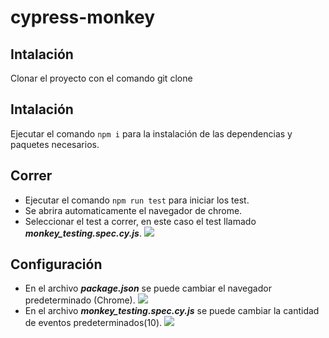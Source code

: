 # cypress-monkey

## Intalación
Clonar el proyecto con el comando git clone 

## Intalación
Ejecutar el comando `npm i` para la instalación de las dependencias y paquetes necesarios.

## Correr
- Ejecutar el comando `npm run test` para iniciar los test.
- Se abrira automaticamente el navegador de chrome.
- Seleccionar el test a correr, en este caso el test llamado _**monkey_testing.spec.cy.js**_.
![](assets/3.png)

## Configuración
- En el archivo **_package.json_** se puede cambiar el navegador predeterminado (Chrome).
![](assets/1.png)
- En el archivo _**monkey_testing.spec.cy.js**_ se puede cambiar la cantidad de eventos predeterminados(10).
![](assets/2.png)
